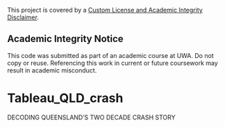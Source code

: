 This project is covered by a [Custom License and Academic Integrity Disclaimer](LICENSE.txt).  

## Academic Integrity Notice
This code was submitted as part of an academic course at UWA. Do not copy or reuse. Referencing this work in current or future coursework may result in academic misconduct.

# Tableau_QLD_crash
DECODING QUEENSLAND’S TWO DECADE CRASH STORY
